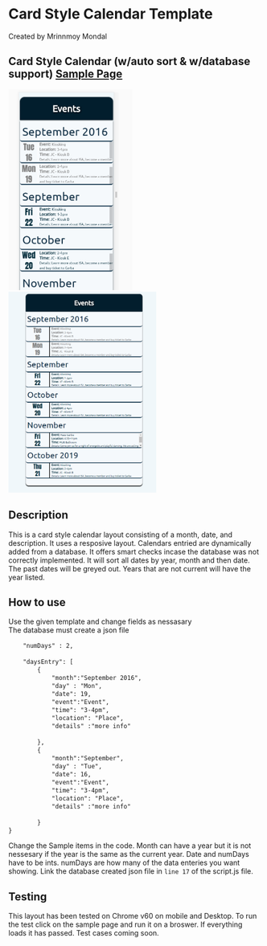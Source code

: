 # Card Style Calendar Template
Created by Mrinnmoy Mondal 


## Card Style Calendar (w/auto sort & w/database support) [Sample Page](https://mims002.github.io/websiteLayouts/cardStyleCalendar/)
<img src="Sample%20Images/mobile.PNG" height="400px"></img>
<img src="Sample%20Images/portrait.PNG" height="400px"></img>
## Description
This is a card style calendar layout consisting of a month, date, and description. It uses a resposive layout. Calendars entried are dynamically added from a database. It offers smart checks incase the database was not correctly implemented. It will sort all dates by year, month and then date. The past dates will be greyed out. Years that are not current will have the year listed. 
## How to use 
Use the given template and change fields as nessasary  
The database must create a json file 
```{
	"numDays" : 2, 
	
	"daysEntry": [
		{
			"month":"September 2016",
			"day" : "Mon",
			"date": 19,
			"event":"Event",
			"time": "3-4pm",
			"location": "Place",
			"details" :"more info" 
			
		},
		{	
			"month":"September",
			"day" : "Tue",
			"date": 16,
			"event":"Event",
			"time": "3-4pm",
			"location": "Place",
			"details" :"more info" 
			
		}
}
```  
Change the Sample items in the code. Month can have a year but it is not nessesary if the year is the same as the current year. Date and numDays have to be ints. numDays are how many of the data enteries you want showing. Link the database created json file in `line 17` of the script.js file.

## Testing
This layout has been tested on Chrome v60 on mobile and Desktop. To run the test click on the sample page and run it on a broswer. If everything loads it has passed. Test cases coming soon. 





